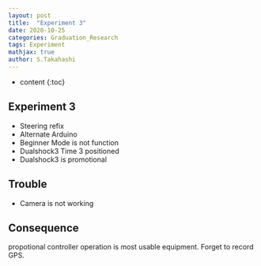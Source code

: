 ```yaml
---
layout: post
title:  "Experiment 3"
date: 2020-10-25
categories: Graduation_Research
tags: Experiment
mathjax: true
author: S.Takahashi
---
```


* content
{:toc}

## Experiment 3

- Steering refix
- Alternate Arduino
- Beginner Mode is not function
- Dualshock3 Time 3 positioned
- Dualshock3 is promotional

## Trouble
- Camera is not working

## Consequence
propotional controller operation is most usable equipment.
Forget to record GPS.